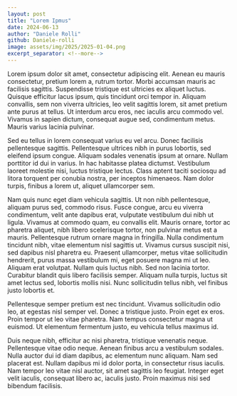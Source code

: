 ```yaml
---
layout: post
title: "Lorem Ipmus"
date: 2024-06-13
author: "Daniele Rolli"
github: Daniele-rolli
image: assets/img/2025/2025-01-04.png
excerpt_separator: <!--more-->
---
```


Lorem ipsum dolor sit amet, consectetur adipiscing elit. Aenean eu mauris consectetur, pretium lorem a, rutrum tortor. Morbi accumsan mauris ac facilisis sagittis.<!--more--> Suspendisse tristique est ultricies ex aliquet luctus. Quisque efficitur lacus ipsum, quis tincidunt orci tempor in. Aliquam convallis, sem non viverra ultricies, leo velit sagittis lorem, sit amet pretium ante purus at tellus. Ut interdum arcu eros, nec iaculis arcu commodo vel. Vivamus in sapien dictum, consequat augue sed, condimentum metus. Mauris varius lacinia pulvinar.

Sed eu tellus in lorem consequat varius eu vel arcu. Donec facilisis pellentesque sagittis. Pellentesque ultrices nibh in purus lobortis, sed eleifend ipsum congue. Aliquam sodales venenatis ipsum at ornare. Nullam porttitor id dui in varius. In hac habitasse platea dictumst. Vestibulum laoreet molestie nisi, luctus tristique lectus. Class aptent taciti sociosqu ad litora torquent per conubia nostra, per inceptos himenaeos. Nam dolor turpis, finibus a lorem ut, aliquet ullamcorper sem.

Nam quis nunc eget diam vehicula sagittis. Ut non nibh pellentesque, aliquam purus sed, commodo risus. Fusce congue, arcu eu viverra condimentum, velit ante dapibus erat, vulputate vestibulum dui nibh ut ligula. Vivamus at commodo quam, eu convallis elit. Mauris ornare, tortor ac pharetra aliquet, nibh libero scelerisque tortor, non pulvinar metus est a mauris. Pellentesque rutrum ornare magna in fringilla. Nulla condimentum tincidunt nibh, vitae elementum nisl sagittis ut. Vivamus cursus suscipit nisi, sed dapibus nisl pharetra eu. Praesent ullamcorper, metus vitae sollicitudin hendrerit, purus massa vestibulum mi, eget posuere magna mi ut leo. Aliquam erat volutpat. Nullam quis luctus nibh. Sed non lacinia tortor. Curabitur blandit quis libero facilisis semper. Aliquam nulla turpis, luctus sit amet lectus sed, lobortis mollis nisi. Nunc sollicitudin tellus nibh, vel finibus justo lobortis et.

Pellentesque semper pretium est nec tincidunt. Vivamus sollicitudin odio leo, at egestas nisl semper vel. Donec a tristique justo. Proin eget ex eros. Proin tempor ut leo vitae pharetra. Nam tempus consectetur magna ut euismod. Ut elementum fermentum justo, eu vehicula tellus maximus id.

Duis neque nibh, efficitur ac nisi pharetra, tristique venenatis neque. Pellentesque vitae odio neque. Aenean finibus arcu a vestibulum sodales. Nulla auctor dui id diam dapibus, ac elementum nunc aliquam. Nam sed placerat est. Nullam dapibus mi id dolor porta, in consectetur risus iaculis. Nam tempor leo vitae nisl auctor, sit amet sagittis leo feugiat. Integer eget velit iaculis, consequat libero ac, iaculis justo. Proin maximus nisi sed bibendum facilisis.